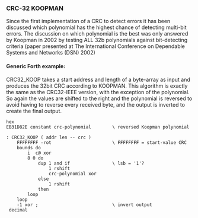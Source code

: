 ### CRC-32 KOOPMAN

Since the first implementation of a CRC to detect errors it has been discussed which polynomial has the highest chance of detecting multi-bit errors.
The discussion on which polynomial is the best was only answered by Koopman in 2002 by testing ALL 32b polynomials against bit-detecting criteria (paper presented at The International Conference on Dependable Systems and Networks (DSN) 2002)


#### Generic Forth example:

CRC32_KOOP takes a start address and length of a byte-array as input
and produces the 32bit CRC according to KOOPMAN.
This algorithm is exactly the same as the CRC32-IEEE version, with the exception of the polynomial. So again the values are shifted to the right and the polynomial is reversed to  avoid having to reverse every received byte, and the output is inverted to create the final output.

```
hex
EB31D82E constant crc-polynomial        \ reversed Koopman polynomial

: CRC32_KOOP ( addr len -- crc )
    FFFFFFFF -rot                       \ FFFFFFFF = start-value CRC
    bounds do
        i  c@ xor
        8 0 do
            dup 1 and if                \ lsb = '1'?
                1 rshift
                crc-polynomial xor
            else
                1 rshift
            then
        loop
    loop
    -1 xor ;                            \ invert output
 decimal
 ```

